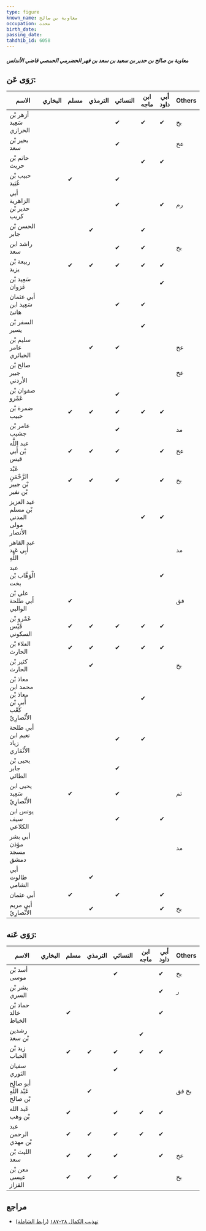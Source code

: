```yaml
---
type: figure
known_name: معاوية بن صالح
occupation: محدث
birth_date:
passing_date:
tahdhib_id: 6058
---
```

##### معاوية بن صالح بن حدير بن سعيد بن سعد بن فهر الحضرمي الحمصي قاضي الأندلس

## رَوَى عَن:
| الاسم                                                  | البخاري | مسلم | الترمذي | النسائي | ابن ماجه | أبي داود | Others |
| ------------------------------------------------------ | ------- | ---- | ------- | ------- | -------- | -------- | ------ |
| أزهر بْن سَعِيد الحرازي                                |         |      |         | ✔       | ✔        | ✔        | بخ     |
| بحير بْن سعد                                           |         |      |         | ✔       |          |          | عخ     |
| حاتم بْن حريث                                          |         |      |         |         | ✔        | ✔        |        |
| حبيب بْن عُبَيد                                        |         | ✔    |         | ✔       |          |          |        |
| أبي الزاهرية حدير بْن كريب                             |         |      |         | ✔       |          | ✔        | رم     |
| الحسن بْن جابر                                         |         |      | ✔       |         | ✔        |          |        |
| راشد ابن سعد                                           |         |      |         | ✔       | ✔        |          | بخ     |
| ربيعة بْن يزيد                                         |         | ✔    | ✔       | ✔       | ✔        | ✔        |        |
| سَعِيد بْن غزوان                                       |         |      |         |         |          | ✔        |        |
| أبي عثمان سَعِيد ابن هانئ                              |         |      |         | ✔       | ✔        |          |        |
| السفر بْن يسير                                         |         |      |         |         | ✔        |          |        |
| سليم بْن عامر الخبائري                                 |         |      | ✔       | ✔       |          |          | عخ     |
| صالح بْن جبير الأردني                                  |         |      |         |         |          |          | عخ     |
| صفوان بْن عَمْرو                                       |         |      |         | ✔       |          |          |        |
| ضمرة بْن حبيب                                          |         | ✔    | ✔       | ✔       | ✔        | ✔        |        |
| عامر بْن جشيب                                          |         |      |         | ✔       |          |          | مد     |
| عبد اللَّه بْن أَبي قيس                                |         | ✔    | ✔       | ✔       |          | ✔        | عخ     |
| عَبْد الرَّحْمَنِ بْن جبير بْن نفير                    |         | ✔    | ✔       | ✔       |          | ✔        | بخ     |
| عبد العزيز بْن مسلم المدني مولى الأنصار                |         |      |         |         | ✔        | ✔        |        |
| عبد القاهر أَبِي عَبد اللَّهِ                          |         |      |         |         |          |          | مد     |
| عبد الْوَهَّاب بْن بخت                                 |         |      |         |         |          | ✔        |        |
| علي بْن أَبي طلحة الوالبي                              |         | ✔    |         |         |          |          | فق     |
| عَمْرو بْن قَيْس السكوني                               |         | ✔    | ✔       | ✔       | ✔        | ✔        |        |
| العلاء بْن الحارث                                      |         | ✔    | ✔       | ✔       | ✔        | ✔        |        |
| كثير بْن الحارث                                        |         |      | ✔       |         |          |          | بخ     |
| معاذ بْن محمد ابن معاذ بْن أَبي بْن كَعْب الأَنْصارِيّ |         |      |         |         | ✔        |          |        |
| أبي طلحة نعيم ابن زياد الأَنْمَاري                     |         |      |         | ✔       | ✔        |          |        |
| يحيى بْن جابر الطائي                                   |         |      |         | ✔       |          |          |        |
| يحيى ابن سَعِيد الأَنْصارِيّ                           |         | ✔    |         | ✔       |          |          | تم     |
| يونس ابن سيف الكلاعي                                   |         |      |         | ✔       |          | ✔        |        |
| أبي بشر مؤذن مسجد دمشق                                 |         |      |         |         |          |          | مد     |
| أبي طالوت الشامي                                       |         |      | ✔       |         |          |          |        |
| أبي عثمان                                              |         | ✔    |         | ✔       |          | ✔        |        |
| أبي مريم الأَنْصارِيّ                                  |         |      | ✔       |         |          | ✔        | بخ     |
## رَوَى عَنه:
| الاسم                           | البخاري | مسلم | الترمذي | النسائي | ابن ماجه | أبي داود | Others |
| ------------------------------- | ------- | ---- | ------- | ------- | -------- | -------- | ------ |
| أسد بْن موسى                    |         |      |         | ✔       |          | ✔        | بخ     |
| بشر بْن السري                   |         |      |         |         |          | ✔        | ر      |
| حماد بْن خالد الخياط            |         | ✔    |         |         |          | ✔        |        |
| رشدين بْن سعد                   |         |      |         |         | ✔        |          |        |
| زيد بْن الحباب                  |         | ✔    | ✔       | ✔       | ✔        | ✔        |        |
| سفيان الثوري                    |         |      |         | ✔       |          |          |        |
| أبو صالح عَبْد اللَّهِ بْن صالح |         |      | ✔       |         |          |          | بخ فق  |
| عَبد الله بْن وهب               |         | ✔    |         | ✔       | ✔        | ✔        |        |
| عبد الرحمن بْن مهدي             |         | ✔    | ✔       | ✔       | ✔        | ✔        |        |
| الليث بْن سعد                   |         | ✔    | ✔       | ✔       |          | ✔        | عخ     |
| معن بْن عيسى القزاز             |         | ✔    | ✔       | ✔       |          |          | بخ     |
## مراجع
- [تهذيب الكمال ٢٨-١٨٧](obsidian://open?vault=Tahdhib-al-Kamal&file=Figures/٦٠٥٨-معاوية%20بن%20صالح%20بن%20حدير%20بن%20سعيد%20بن%20سعد%20بن%20فهر%20الحضرمي%20الحمصي%20قاضي%20الأندلس) ([رابط الشاملة](https://shamela.ws/book/3722/15162))